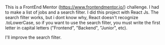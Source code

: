 This is a FrontEnd Mentor (https://www.frontendmentor.io/) challenge. I had to make a list of jobs and a search filter. I did this project with React Js. The search filter works, but i dont know why, React doesn't recognize .toLowerCase, so if you want to use the search filter, you must write the first letter in capital letters ("Frontend", "Backend", "Junior", etc).

I'll improve the search filter.
